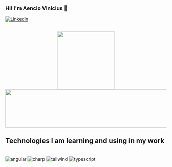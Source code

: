 ### Hi! i'm Aencio Vinicius 🤠

[![Linkedin](https://img.shields.io/badge/LinkedIn-0077B5?style=for-the-badge&logo=linkedin&logoColor=white)](https://www.linkedin.com/in/aencio-vinicius-4057a825b/)

##

<div align="center">
  <img height="180em" src="https://github-readme-stats.vercel.app/api?username=AencioVinicius2&show_icons=true&theme=dark"/>
  <img height="120em" width="850em" src="https://github-readme-stats.vercel.app/api/top-langs/?username=AencioVinicius2&layout=compact&langs_count=7&theme=dark"/>
</div>

## Technologies I am learning and using in my work

<div style="display:inline_block"><br>
  <img align="center" alt="angular" src="	https://img.shields.io/badge/Angular-DD0031?style=for-the-badge&logo=angular&logoColor=white"/>
  <img align="center" alt="charp" src="https://img.shields.io/badge/C%23-239120?style=for-the-badge&logo=c-sharp&logoColor=white"/>
  <img align="center" alt="tailwind" src="https://img.shields.io/badge/Tailwind_CSS-38B2AC?style=for-the-badge&logo=tailwind-css&logoColor=white"/>
  <img align="center" alt="typescript" src="https://img.shields.io/badge/TypeScript-007ACC?style=for-the-badge&logo=typescript&logoColor=white"/>
</div><br/>






